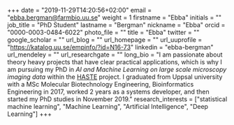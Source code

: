+++
date = "2019-11-29T14:20:56+02:00"
email = "ebba.bergman@farmbio.uu.se"
weight = 1
firstname = "Ebba"
initials = ""
job_title = "PhD Student"
lastname = "Bergman"
nickname = "Ebba"
orcid = "0000-0003-0484-6022"
photo_file = ""
title = "Ebba"
twitter = ""
google_scholar = ""
url_blog = ""
url_homepage = ""
url_uuprofile = "https://katalog.uu.se/empinfo/?id=N16-73"
linkedin = "ebba-bergman"
url_mendeley = ""
url_researchgate = ""
long_bio = "I am passionate about theory heavy projects that have clear practical applications, which is why I am pursuing my PhD in *AI and Machine Learning on large scale
microscopy imaging data* within the [HASTE](http://haste.research.it.uu.se/) project. I graduated from Uppsal university with a MSc Molecular Biotechnology Engineering, Bioinformatics Engineering in 2017, worked 2 years as a systems developer, and then started my PhD studies in November 2019."
research_interests = ["statistical machine learning", "Machine Learning", "Artificial Intelligence", "Deep Learning"]
+++

